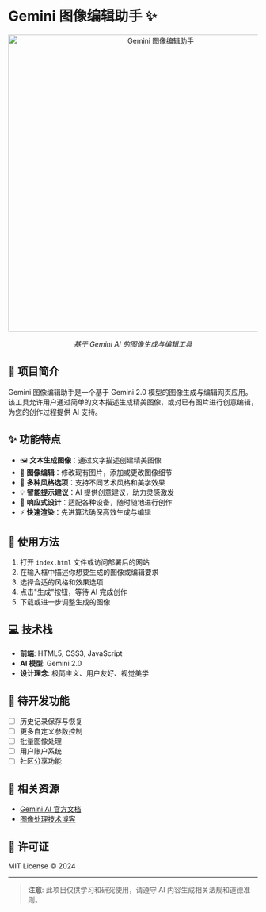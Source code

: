 # Gemini 图像编辑助手 ✨

<div align="center">
  <img src="https://i.imgur.com/XvN2DGl.png" alt="Gemini 图像编辑助手" width="600">
  
  _基于 Gemini AI 的图像生成与编辑工具_
</div>

## 🌟 项目简介

Gemini 图像编辑助手是一个基于 Gemini 2.0 模型的图像生成与编辑网页应用。该工具允许用户通过简单的文本描述生成精美图像，或对已有图片进行创意编辑，为您的创作过程提供 AI 支持。

## ✨ 功能特点

- 🖼️ **文本生成图像**：通过文字描述创建精美图像
- 🎨 **图像编辑**：修改现有图片，添加或更改图像细节
- 🔄 **多种风格选项**：支持不同艺术风格和美学效果
- 💡 **智能提示建议**：AI 提供创意建议，助力灵感激发
- 📱 **响应式设计**：适配各种设备，随时随地进行创作
- ⚡ **快速渲染**：先进算法确保高效生成与编辑

## 🚀 使用方法

1. 打开 `index.html` 文件或访问部署后的网站
2. 在输入框中描述你想要生成的图像或编辑要求
3. 选择合适的风格和效果选项
4. 点击"生成"按钮，等待 AI 完成创作
5. 下载或进一步调整生成的图像

## 💻 技术栈

- **前端**: HTML5, CSS3, JavaScript
- **AI 模型**: Gemini 2.0
- **设计理念**: 极简主义、用户友好、视觉美学

## 📝 待开发功能

- [ ] 历史记录保存与恢复
- [ ] 更多自定义参数控制
- [ ] 批量图像处理
- [ ] 用户账户系统
- [ ] 社区分享功能

## 🔗 相关资源

- [Gemini AI 官方文档](https://ai.google.dev/)
- [图像处理技术博客](https://example.com)

## 📄 许可证

MIT License © 2024 

---

> **注意**: 此项目仅供学习和研究使用，请遵守 AI 内容生成相关法规和道德准则。 